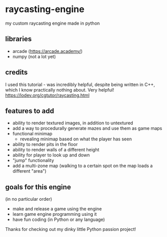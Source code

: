# raycasting-engine
my custom raycasting engine made in python

## libraries
- arcade (https://arcade.academy/)
- numpy (not a lot yet)

## credits
I used this tutorial - was incredibly helpful, despite being written in C++, which I know practically nothing about. Very helpful!
https://lodev.org/cgtutor/raycasting.html

## features to add
- ability to render textured images, in addition to untextured
- add a way to procedurally generate mazes and use them as game maps
- functional minimap
  - revealing minimap based on what the player has seen
- ability to render pits in the floor
- ability to render walls of a different height
- ability for player to look up and down
- "jump" functionality
- add a multi-zone map (walking to a certain spot on the map loads a different "area")

## goals for this engine
(in no particular order)
- make and release a game using the engine
- learn game engine programming using it
- have fun coding (in Python or any language)

Thanks for checking out my dinky little Python passion project!
